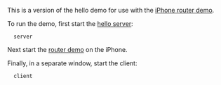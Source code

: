 This is a version of the hello demo for use with the [iPhone router
demo](../../IceTouch/iPhone/router).

To run the demo, first start the [hello server](../hello):

      server

Next start the [router demo](../../IceTouch/iPhone/router) on the
iPhone.

Finally, in a separate window, start the client:

      client
